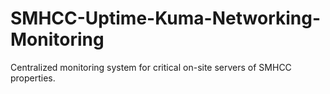# SMHCC-Uptime-Kuma-Networking-Monitoring
Centralized monitoring system for critical on-site servers of SMHCC properties. 
